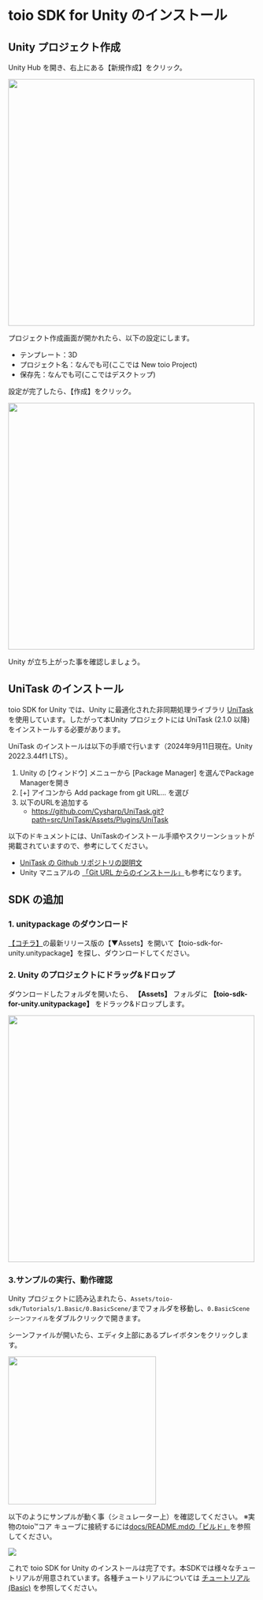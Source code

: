 # toio SDK for Unity のインストール

## Unity プロジェクト作成

Unity Hub を開き、右上にある【新規作成】をクリック。

<img width=500 src="res/download_sdk/new_project1.png">

プロジェクト作成画面が開かれたら、以下の設定にします。

- テンプレート：3D
- プロジェクト名：なんでも可(ここでは New toio Project)
- 保存先：なんでも可(ここではデスクトップ)

設定が完了したら、【作成】をクリック。

<img width=500 src="res/download_sdk/new_project2.png">

Unity が立ち上がった事を確認しましょう。

## UniTask のインストール

toio SDK for Unity では、Unity に最適化された非同期処理ライブラリ [UniTask](https://github.com/Cysharp/UniTask) を使用しています。したがって本Unity プロジェクトには UniTask (2.1.0 以降) をインストールする必要があります。<br>

UniTask のインストールは以下の手順で行います（2024年9月11日現在。Unity 2022.3.44f1 LTS）。
1. Unity の [ウィンドウ] メニューから [Package Manager] を選んでPackage Managerを開き
1. [+] アイコンから Add package from git URL... を選び
1. 以下のURLを追加する
    - https://github.com/Cysharp/UniTask.git?path=src/UniTask/Assets/Plugins/UniTask

以下のドキュメントには、UniTaskのインストール手順やスクリーンショットが掲載されていますので、参考にしてください。
* [UniTask の Github リポジトリの説明文](https://github.com/Cysharp/UniTask#install-via-git-url)
* Unity マニュアルの [「Git URL からのインストール」](https://docs.unity3d.com/ja/2022.3/Manual/upm-ui-giturl.html)も参考になります。

## SDK の追加

### 1. unitypackage のダウンロード
[【コチラ】](https://github.com/morikatron/toio-sdk-for-unity/releases/)の最新リリース版の【▼Assets】を開いて【toio-sdk-for-unity.unitypackage】を探し、ダウンロードしてください。

### 2. Unity のプロジェクトにドラッグ&ドロップ
ダウンロードしたフォルダを開いたら、 **【Assets】** フォルダに **【toio-sdk-for-unity.unitypackage】** をドラック&ドロップします。

<img width=500 src="res/download_sdk/import_sdk.png">

### 3.サンプルの実行、動作確認
Unity プロジェクトに読み込まれたら、`Assets/toio-sdk/Tutorials/1.Basic/0.BasicScene/`までフォルダを移動し、`0.BasicScene シーンファイル`をダブルクリックで開きます。

シーンファイルが開いたら、エディタ上部にあるプレイボタンをクリックします。

<img width=300 src="res/download_sdk/play.png">

 以下のようにサンプルが動く事（シミュレーター上）を確認してください。
 ※実物のtoio™コア キューブに接続するには[docs/README.mdの「ビルド」](README.md#-3-ビルド)を参照してください。

<img src="res/download_sdk/sample.gif">

これで toio SDK for Unity のインストールは完了です。本SDKでは様々なチュートリアルが用意されています。各種チュートリアルについては [チュートリアル(Basic)](tutorials_basic.md) を参照してください。
